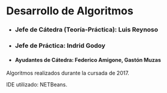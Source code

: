 # Desarrollo de Algoritmos

* ### Jefe de Cátedra (Teoría-Práctica): Luis Reynoso
* ### Jefe de Práctica: Indrid Godoy
* #### Ayudantes de Cátedra: Federico Amigone, Gastón Muzas

Algoritmos realizados durante la cursada de 2017. 

IDE utilizado: NETBeans.
